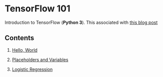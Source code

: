 # TensorFlow 101

Introduction to TensorFlow (**Python 3**). This associated with [this blog post](https://mubaris.com/2017-10-21/tensorflow-101)

## Contents

1) [Hello, World](https://github.com/mubaris/tensorflow-101/blob/master/hello_world.py)

2) [Placeholders and Variables](https://github.com/mubaris/tensorflow-101/blob/master/placeholder_and_variable.py)

3) [Logistic Regression](https://github.com/mubaris/tensorflow-101/blob/master/logistic_regression.py)
